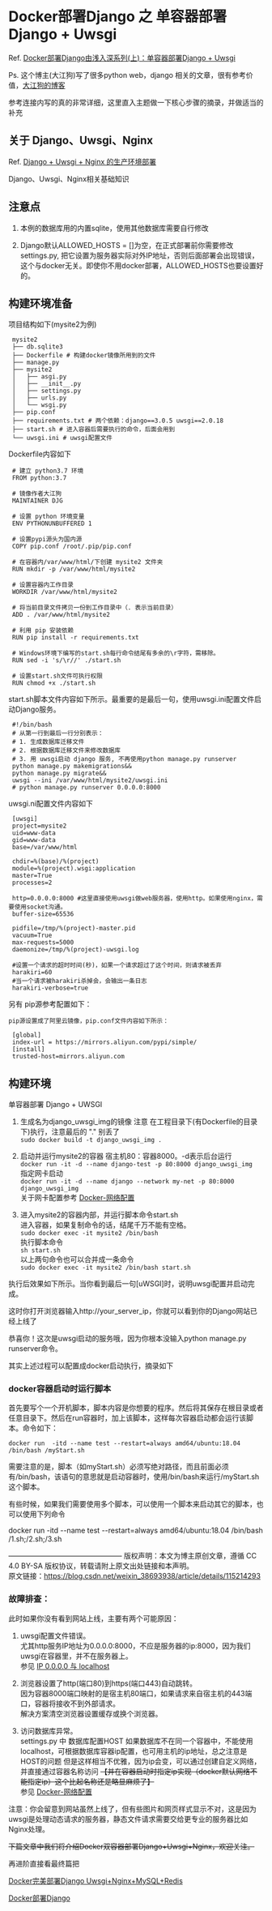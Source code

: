 # Docker部署Django 之 单容器部署Django + Uwsgi

Ref. [Docker部署Django由浅入深系列(上)：单容器部署Django + Uwsgi](https://zhuanlan.zhihu.com/p/141976805)

Ps. 这个博主(大江狗)写了很多python web，django 相关的文章，很有参考价值，[大江狗的博客](https://pythondjango.cn/)

参考连接内写的真的非常详细，这里直入主题做一下核心步骤的摘录，并做适当的补充

## 关于 Django、Uwsgi、Nginx

Ref. [Django + Uwsgi + Nginx 的生产环境部署](https://www.cnblogs.com/yangmaosen/p/12409974.html)

Django、Uwsgi、Nginx相关基础知识

## 注意点

1. 本例的数据库用的内置sqlite，使用其他数据库需要自行修改

2. Django默认ALLOWED_HOSTS = []为空，在正式部署前你需要修改settings.py, 把它设置为服务器实际对外IP地址，否则后面部署会出现错误，这个与docker无关。即使你不用docker部署，ALLOWED_HOSTS也要设置好的。

## 构建环境准备
项目结构如下(mysite2为例)
```
 mysite2
 ├── db.sqlite3
 ├── Dockerfile # 构建docker镜像所用到的文件
 ├── manage.py
 ├── mysite2
 │   ├── asgi.py
 │   ├── __init__.py
 │   ├── settings.py
 │   ├── urls.py
 │   └── wsgi.py
 ├── pip.conf
 ├── requirements.txt # 两个依赖：django==3.0.5 uwsgi==2.0.18
 ├── start.sh # 进入容器后需要执行的命令，后面会用到
 └── uwsgi.ini # uwsgi配置文件
```

Dockerfile内容如下

```
 # 建立 python3.7 环境
 FROM python:3.7
 
 # 镜像作者大江狗
 MAINTAINER DJG
 
 # 设置 python 环境变量
 ENV PYTHONUNBUFFERED 1
 
 # 设置pypi源头为国内源
 COPY pip.conf /root/.pip/pip.conf
 
 # 在容器内/var/www/html/下创建 mysite2 文件夹
 RUN mkdir -p /var/www/html/mysite2
 
 # 设置容器内工作目录
 WORKDIR /var/www/html/mysite2
 
 # 将当前目录文件拷贝一份到工作目录中（. 表示当前目录）
 ADD . /var/www/html/mysite2
 
 # 利用 pip 安装依赖
 RUN pip install -r requirements.txt
 
 # Windows环境下编写的start.sh每行命令结尾有多余的\r字符，需移除。
 RUN sed -i 's/\r//' ./start.sh
 
 # 设置start.sh文件可执行权限
 RUN chmod +x ./start.sh
```

start.sh脚本文件内容如下所示。最重要的是最后一句，使用uwsgi.ini配置文件启动Django服务。

```
 #!/bin/bash
 # 从第一行到最后一行分别表示：
 # 1. 生成数据库迁移文件
 # 2. 根据数据库迁移文件来修改数据库
 # 3. 用 uwsgi启动 django 服务, 不再使用python manage.py runserver
 python manage.py makemigrations&&
 python manage.py migrate&&
 uwsgi --ini /var/www/html/mysite2/uwsgi.ini
 # python manage.py runserver 0.0.0.0:8000
```


uwsgi.ni配置文件内容如下

```
 [uwsgi]
 project=mysite2
 uid=www-data
 gid=www-data
 base=/var/www/html
 
 chdir=%(base)/%(project)
 module=%(project).wsgi:application
 master=True
 processes=2
 
 http=0.0.0.0:8000 #这里直接使用uwsgi做web服务器，使用http。如果使用nginx，需要使用socket沟通。
 buffer-size=65536
 
 pidfile=/tmp/%(project)-master.pid
 vacuum=True
 max-requests=5000
 daemonize=/tmp/%(project)-uwsgi.log
 
 #设置一个请求的超时时间(秒)，如果一个请求超过了这个时间，则请求被丢弃
 harakiri=60
 #当一个请求被harakiri杀掉会，会输出一条日志
 harakiri-verbose=true
```


另有 pip源参考配置如下：
```
pip源设置成了阿里云镜像，pip.conf文件内容如下所示：

 [global]
 index-url = https://mirrors.aliyun.com/pypi/simple/
 [install]
 trusted-host=mirrors.aliyun.com
```

## 构建环境

单容器部署 Django + UWSGI

1. 生成名为django_uwsgi_img的镜像 注意 在工程目录下(有Dockerfile的目录下)执行，注意最后的 "." 别丢了  
    `sudo docker build -t django_uwsgi_img .`

2. 启动并运行mysite2的容器  宿主机80：容器8000。-d表示后台运行  
    `docker run -it -d --name django-test -p 80:8000 django_uwsgi_img`  
    指定网卡启动  
    `docker run -it -d --name django --network my-net -p 80:8000 django_uwsgi_img`  
    关于网卡配置参考 [Docker-网络配置](/markdown/Docker.md#docker-网络配置)

3. 进入mysite2的容器内部，并运行脚本命令start.sh  
    进入容器，如果复制命令的话，结尾千万不能有空格。  
    `sudo docker exec -it mysite2 /bin/bash`  
    执行脚本命令  
    `sh start.sh`  
    以上两句命令也可以合并成一条命令  
    `sudo docker exec -it mysite2 /bin/bash start.sh`

执行后效果如下所示。当你看到最后一句\[uWSGI\]时，说明uwsgi配置并启动完成。


这时你打开浏览器输入http://your_server_ip，你就可以看到你的Django网站已经上线了

恭喜你！这次是uwsgi启动的服务哦，因为你根本没输入python manage.py runserver命令。


其实上述过程可以配置成docker启动执行，摘录如下

### docker容器启动时运行脚本

首先要写个一个开机脚本，脚本内容是你想要的程序。然后将其保存在根目录或者任意目录下。然后在run容器时，加上该脚本，这样每次容器启动都会运行该脚本。命令如下：

`docker run  -itd --name test --restart=always amd64/ubuntu:18.04 /bin/bash /myStart.sh`

需要注意的是，脚本（如myStart.sh）必须写绝对路径，而且前面必须有/bin/bash，该语句的意思就是启动容器时，使用/bin/bash来运行/myStart.sh这个脚本。

有些时候，如果我们需要使用多个脚本，可以使用一个脚本来启动其它的脚本，也可以使用下列命令

docker run  -itd --name test --restart=always amd64/ubuntu:18.04 /bin/bash /1.sh;/2.sh;/3.sh

————————————————
版权声明：本文为博主原创文章，遵循 CC 4.0 BY-SA 版权协议，转载请附上原文出处链接和本声明。  
原文链接：https://blog.csdn.net/weixin_38693938/article/details/115214293



### 故障排查：

此时如果你没有看到网站上线，主要有两个可能原因：

1. uwsgi配置文件错误。  
尤其http服务IP地址为0.0.0.0:8000，不应是服务器的ip:8000，因为我们uwsgi在容器里，并不在服务器上。  
参见  [IP 0.0.0.0 与 localhost](/markdown/ip.md#localhost127001和0000和本机ip的区别)
2. 浏览器设置了http(端口80)到https(端口443)自动跳转。  
因为容器8000端口映射的是宿主机80端口，如果请求来自宿主机的443端口，容器将接收不到外部请求。  
解决方案清空浏览器设置缓存或换个浏览器。

3. 访问数据库异常。  
settings.py 中 数据库配置HOST 如果数据库不在同一个容器中，不能使用 localhost，可根据数据库容器ip配置，也可用主机的ip地址，总之注意是HOST的问题
但是这样相当不优雅，因为ip会变，可以通过创建自定义网络，并直接通过容器名称访问 ~~【并在容器启动时指定ip实现（docker默认网络不能指定ip）这个比起名称还是略显麻烦了】~~   
参见  [Docker-网络配置](/markdown/Docker.md#docker-网络配置)

注意：你会留意到网站虽然上线了，但有些图片和网页样式显示不对，这是因为uwsgi是处理动态请求的服务器，静态文件请求需要交给更专业的服务器比如Nginx处理。

~~下篇文章中我们将介绍Docker双容器部署Django+Uwsgi+Nginx，欢迎关注。~~

再进阶直接看最终篇把  

[Docker完美部署Django Uwsgi+Nginx+MySQL+Redis](https://zhuanlan.zhihu.com/p/145364353)

[Docker部署Django](https://pythondjango.cn/django/advanced/16-docker-deployment/)
